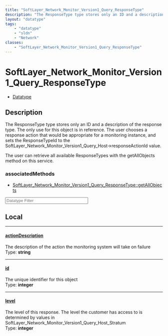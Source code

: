 ```yaml
---
title: "SoftLayer_Network_Monitor_Version1_Query_ResponseType"
description: "The ResponseType type stores only an ID and a description of the response type.  The only use for this object is in refe... "
layout: "datatype"
tags:
    - "datatype"
    - "sldn"
    - "Network"
classes:
    - "SoftLayer_Network_Monitor_Version1_Query_ResponseType"
---
```


# SoftLayer_Network_Monitor_Version1_Query_ResponseType
<div id='service-datatype'>
    <ul id='sldn-reference-tabs'>
        <li id='datatype'> <a href='/reference/datatypes/SoftLayer_Network_Monitor_Version1_Query_ResponseType' >Datatype</a></li>
    </ul>
</div>

## Description 
The ResponseType type stores only an ID and a description of the response type.  The only use for this object is in reference.  The user chooses a response action that would be appropriate for a monitoring instance, and sets the ResponseTypeId to the SoftLayer_Network_Monitor_Version1_Query_Host->responseActionId value. 

The user can retrieve all available ResponseTypes with the getAllObjects method on this service. 


### associatedMethods

*  [SoftLayer_Network_Monitor_Version1_Query_ResponseType::getAllObjects](/reference/services/SoftLayer_Network_Monitor_Version1_Query_ResponseType/getAllObjects )





<!-- Filer BEGIN -->
<div class="view-filters">
        <div class="clearfix">
            <div class="search-input-box">
                <input placeholder="Datatype Filter" onkeyup="titleSearch(inputId='prop-input', divId='properties', elementClass='prop-row')" 
                    type="text" id="prop-input" value="" size="30" maxlength="128" class="form-text">
            </div>
        </div>
</div>
<!-- Filer END -->

<div id="properties" class="content">
<div id="localProperties" class="prop-content" >

## Local
<div class="prop-row">

-----
[actionDescription]: #actiondescription
#### [actionDescription]
The description of the action the monitoring system will take on failure  
<span class="type-label">Type: </span>**string**


</div>
<div class="prop-row">

-----
[id]: #id
#### [id]
The unique identifier for this object  
<span class="type-label">Type: </span>**integer**


</div>
<div class="prop-row">

-----
[level]: #level
#### [level]
The level of this response.  The level the customer has access to is determined by values in SoftLayer_Network_Monitor_Version1_Query_Host_Stratum  
<span class="type-label">Type: </span>**integer**


</div>
</div>
<!-- LOCAL PROPERTY END -->

</div>


